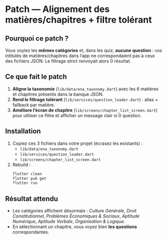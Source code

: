 # Patch — Alignement des matières/chapitres + filtre tolérant

## Pourquoi ce patch ?
Vous voyiez les **mêmes catégories** et, dans les quiz, **aucune question** : vos intitulés
de matières/chapitres dans l’app ne correspondaient pas à ceux des fichiers JSON.
Le filtrage strict renvoyait alors 0 résultat.

## Ce que fait le patch
1. **Aligne la taxonomie** (`lib/data/ena_taxonomy.dart`) avec les 6 matières et chapitres présents dans la banque JSON.
2. **Rend le filtrage tolérant** (`lib/services/question_loader.dart`) : alias + fallback par matière.
3. **Améliore l’écran de chapitre** (`lib/screens/chapter_list_screen.dart`) pour utiliser ce filtre et afficher un message clair si 0 question.

## Installation
1) Copiez ces 3 fichiers dans votre projet (écrasez les existants) :
   - `lib/data/ena_taxonomy.dart`
   - `lib/services/question_loader.dart`
   - `lib/screens/chapter_list_screen.dart`
2) Rebuild :
   ```bash
   flutter clean
   flutter pub get
   flutter run
   ```

## Résultat attendu
- Les catégories affichent désormais : *Culture Générale*, *Droit Constitutionnel*, *Problèmes Économiques & Sociaux*, *Aptitude Numérique*, *Aptitude Verbale*, *Organisation & Logique*.
- En sélectionnant un chapitre, vous voyez bien **les questions** correspondantes.
